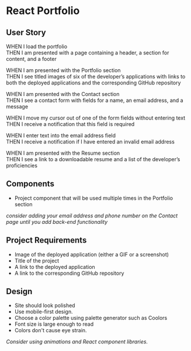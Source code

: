# React Portfolio

## User Story
WHEN I load the portfolio  
THEN I am presented with a page containing a header, a section for content, and a footer

<!-- WHEN I view the header  
THEN I am presented with the developer's name and navigation with titles corresponding to different sections of the portfolio -->

<!-- WHEN I view the navigation titles  
THEN I am presented with the titles About Me, Portfolio, Contact, and Resume, and the title corresponding to the current section is highlighted -->

<!-- WHEN I click on a navigation title  
THEN I am presented with the corresponding section below the navigation without the page reloading and that title is highlighted -->

<!-- WHEN I load the portfolio the first time  
THEN the About Me title and section are selected by default -->

<!-- WHEN I am presented with the About Me section  
THEN I see a recent photo or avatar of the developer and a short bio about them -->

WHEN I am presented with the Portfolio section  
THEN I see titled images of six of the developer’s applications with links to both the deployed applications and the corresponding GitHub repository

WHEN I am presented with the Contact section  
THEN I see a contact form with fields for a name, an email address, and a message

WHEN I move my cursor out of one of the form fields without entering text  
THEN I receive a notification that this field is required

WHEN I enter text into the email address field  
THEN I receive a notification if I have entered an invalid email address

WHEN I am presented with the Resume section  
THEN I see a link to a downloadable resume and a list of the developer’s proficiencies

<!-- WHEN I view the footer  
THEN I am presented with text or icon links to the developer’s GitHub and LinkedIn profiles, and their profile on a third platform (Stack Overflow, Twitter) -->

## Components
<!-- * Header component that appears on multiple pages -->

<!-- * Navigation component within the header that will be used to conditionally render the different sections of your portfolio -->

* Project component that will be used multiple times in the Portfolio section

<!-- * Footer component that appears on multiple pages -->

*consider adding your email address and phone number on the Contact page until you add back-end functionality*

## Project Requirements
* Image of the deployed application (either a GIF or a screenshot)
* Title of the project
* A link to the deployed application
* A link to the corresponding GitHub repository

## Design
* Site should look polished
* Use mobile-first design.
* Choose a color palette using palette generator such as Coolors
* Font size is large enough to read
* Colors don't cause eye strain.

*Consider using animations and React component libraries.*